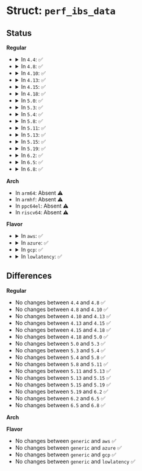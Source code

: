 # Struct: <code>perf_ibs_data</code>

## Status
<b>Regular</b>
<ul>
<li>
<details>
<summary>In <code>4.4</code>: ✅</summary>

```c
struct perf_ibs_data {
    u32 size;
    u32 data[0];
    u32 caps;
    u64 regs[8];
};
```
</details>
</li>
<li>
<details>
<summary>In <code>4.8</code>: ✅</summary>

```c
struct perf_ibs_data {
    u32 size;
    u32 data[0];
    u32 caps;
    u64 regs[8];
};
```
</details>
</li>
<li>
<details>
<summary>In <code>4.10</code>: ✅</summary>

```c
struct perf_ibs_data {
    u32 size;
    u32 data[0];
    u32 caps;
    u64 regs[8];
};
```
</details>
</li>
<li>
<details>
<summary>In <code>4.13</code>: ✅</summary>

```c
struct perf_ibs_data {
    u32 size;
    u32 data[0];
    u32 caps;
    u64 regs[8];
};
```
</details>
</li>
<li>
<details>
<summary>In <code>4.15</code>: ✅</summary>

```c
struct perf_ibs_data {
    u32 size;
    u32 data[0];
    u32 caps;
    u64 regs[8];
};
```
</details>
</li>
<li>
<details>
<summary>In <code>4.18</code>: ✅</summary>

```c
struct perf_ibs_data {
    u32 size;
    u32 data[0];
    u32 caps;
    u64 regs[8];
};
```
</details>
</li>
<li>
<details>
<summary>In <code>5.0</code>: ✅</summary>

```c
struct perf_ibs_data {
    u32 size;
    u32 data[0];
    u32 caps;
    u64 regs[8];
};
```
</details>
</li>
<li>
<details>
<summary>In <code>5.3</code>: ✅</summary>

```c
struct perf_ibs_data {
    u32 size;
    u32 data[0];
    u32 caps;
    u64 regs[8];
};
```
</details>
</li>
<li>
<details>
<summary>In <code>5.4</code>: ✅</summary>

```c
struct perf_ibs_data {
    u32 size;
    u32 data[0];
    u32 caps;
    u64 regs[8];
};
```
</details>
</li>
<li>
<details>
<summary>In <code>5.8</code>: ✅</summary>

```c
struct perf_ibs_data {
    u32 size;
    u32 data[0];
    u32 caps;
    u64 regs[8];
};
```
</details>
</li>
<li>
<details>
<summary>In <code>5.11</code>: ✅</summary>

```c
struct perf_ibs_data {
    u32 size;
    u32 data[0];
    u32 caps;
    u64 regs[8];
};
```
</details>
</li>
<li>
<details>
<summary>In <code>5.13</code>: ✅</summary>

```c
struct perf_ibs_data {
    u32 size;
    u32 data[0];
    u32 caps;
    u64 regs[8];
};
```
</details>
</li>
<li>
<details>
<summary>In <code>5.15</code>: ✅</summary>

```c
struct perf_ibs_data {
    u32 size;
    u32 data[0];
    u32 caps;
    u64 regs[8];
};
```
</details>
</li>
<li>
<details>
<summary>In <code>5.19</code>: ✅</summary>

```c
struct perf_ibs_data {
    u32 size;
    u32 data[0];
    u32 caps;
    u64 regs[8];
};
```
</details>
</li>
<li>
<details>
<summary>In <code>6.2</code>: ✅</summary>

```c
struct perf_ibs_data {
    u32 size;
    u32 data[0];
    u32 caps;
    u64 regs[8];
};
```
</details>
</li>
<li>
<details>
<summary>In <code>6.5</code>: ✅</summary>

```c
struct perf_ibs_data {
    u32 size;
    u32 data[0];
    u32 caps;
    u64 regs[8];
};
```
</details>
</li>
<li>
<details>
<summary>In <code>6.8</code>: ✅</summary>

```c
struct perf_ibs_data {
    u32 size;
    u32 data[0];
    u32 caps;
    u64 regs[8];
};
```
</details>
</li>
</ul>
<b>Arch</b>
<ul>
<li>
In <code>arm64</code>: Absent ⚠️
</li>
<li>
In <code>armhf</code>: Absent ⚠️
</li>
<li>
In <code>ppc64el</code>: Absent ⚠️
</li>
<li>
In <code>riscv64</code>: Absent ⚠️
</li>
</ul>
<b>Flavor</b>
<ul>
<li>
<details>
<summary>In <code>aws</code>: ✅</summary>

```c
struct perf_ibs_data {
    u32 size;
    u32 data[0];
    u32 caps;
    u64 regs[8];
};
```
</details>
</li>
<li>
<details>
<summary>In <code>azure</code>: ✅</summary>

```c
struct perf_ibs_data {
    u32 size;
    u32 data[0];
    u32 caps;
    u64 regs[8];
};
```
</details>
</li>
<li>
<details>
<summary>In <code>gcp</code>: ✅</summary>

```c
struct perf_ibs_data {
    u32 size;
    u32 data[0];
    u32 caps;
    u64 regs[8];
};
```
</details>
</li>
<li>
<details>
<summary>In <code>lowlatency</code>: ✅</summary>

```c
struct perf_ibs_data {
    u32 size;
    u32 data[0];
    u32 caps;
    u64 regs[8];
};
```
</details>
</li>
</ul>

## Differences
<b>Regular</b>
<ul>
<li>
No changes between <code>4.4</code> and <code>4.8</code> ✅
</li>
<li>
No changes between <code>4.8</code> and <code>4.10</code> ✅
</li>
<li>
No changes between <code>4.10</code> and <code>4.13</code> ✅
</li>
<li>
No changes between <code>4.13</code> and <code>4.15</code> ✅
</li>
<li>
No changes between <code>4.15</code> and <code>4.18</code> ✅
</li>
<li>
No changes between <code>4.18</code> and <code>5.0</code> ✅
</li>
<li>
No changes between <code>5.0</code> and <code>5.3</code> ✅
</li>
<li>
No changes between <code>5.3</code> and <code>5.4</code> ✅
</li>
<li>
No changes between <code>5.4</code> and <code>5.8</code> ✅
</li>
<li>
No changes between <code>5.8</code> and <code>5.11</code> ✅
</li>
<li>
No changes between <code>5.11</code> and <code>5.13</code> ✅
</li>
<li>
No changes between <code>5.13</code> and <code>5.15</code> ✅
</li>
<li>
No changes between <code>5.15</code> and <code>5.19</code> ✅
</li>
<li>
No changes between <code>5.19</code> and <code>6.2</code> ✅
</li>
<li>
No changes between <code>6.2</code> and <code>6.5</code> ✅
</li>
<li>
No changes between <code>6.5</code> and <code>6.8</code> ✅
</li>
</ul>
<b>Arch</b>
<ul>
</ul>
<b>Flavor</b>
<ul>
<li>
No changes between <code>generic</code> and <code>aws</code> ✅
</li>
<li>
No changes between <code>generic</code> and <code>azure</code> ✅
</li>
<li>
No changes between <code>generic</code> and <code>gcp</code> ✅
</li>
<li>
No changes between <code>generic</code> and <code>lowlatency</code> ✅
</li>
</ul>
